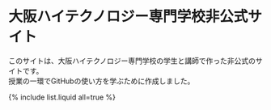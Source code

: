 # 大阪ハイテクノロジー専門学校非公式サイト
このサイトは、大阪ハイテクノロジー専門学校の学生と講師で作った非公式のサイトです。  
授業の一環でGitHubの使い方を学ぶために作成しました。

{% include list.liquid all=true %}
